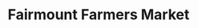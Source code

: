 ---
title: "Fairmount Farmers Market"
url: /philadelphia/fairmount-farmers-market/
shop: Hofladen
---